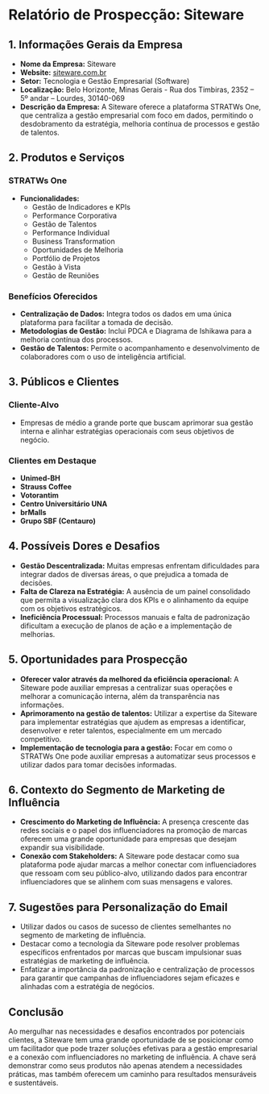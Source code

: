 # Relatório de Prospecção: Siteware

## 1. Informações Gerais da Empresa
- **Nome da Empresa:** Siteware
- **Website:** [siteware.com.br](http://www.siteware.com.br)
- **Setor:** Tecnologia e Gestão Empresarial (Software)
- **Localização:** Belo Horizonte, Minas Gerais - Rua dos Timbiras, 2352 – 5º andar – Lourdes, 30140-069
- **Descrição da Empresa:** A Siteware oferece a plataforma STRATWs One, que centraliza a gestão empresarial com foco em dados, permitindo o desdobramento da estratégia, melhoria contínua de processos e gestão de talentos.

## 2. Produtos e Serviços
### STRATWs One
- **Funcionalidades:**
  - Gestão de Indicadores e KPIs
  - Performance Corporativa
  - Gestão de Talentos
  - Performance Individual
  - Business Transformation
  - Oportunidades de Melhoria
  - Portfólio de Projetos
  - Gestão à Vista
  - Gestão de Reuniões

### Benefícios Oferecidos
- **Centralização de Dados:** Integra todos os dados em uma única plataforma para facilitar a tomada de decisão.
- **Metodologias de Gestão:** Inclui PDCA e Diagrama de Ishikawa para a melhoria contínua dos processos.
- **Gestão de Talentos:** Permite o acompanhamento e desenvolvimento de colaboradores com o uso de inteligência artificial.

## 3. Públicos e Clientes
### Cliente-Alvo
- Empresas de médio a grande porte que buscam aprimorar sua gestão interna e alinhar estratégias operacionais com seus objetivos de negócio.

### Clientes em Destaque
- **Unimed-BH**
- **Strauss Coffee**
- **Votorantim**
- **Centro Universitário UNA**
- **brMalls**
- **Grupo SBF (Centauro)**

## 4. Possíveis Dores e Desafios
- **Gestão Descentralizada:** Muitas empresas enfrentam dificuldades para integrar dados de diversas áreas, o que prejudica a tomada de decisões.
- **Falta de Clareza na Estratégia:** A ausência de um painel consolidado que permita a visualização clara dos KPIs e o alinhamento da equipe com os objetivos estratégicos.
- **Ineficiência Processual:** Processos manuais e falta de padronização dificultam a execução de planos de ação e a implementação de melhorias.

## 5. Oportunidades para Prospecção
- **Oferecer valor através da melhored da eficiência operacional:** A Siteware pode auxiliar empresas a centralizar suas operações e melhorar a comunicação interna, além da transparência nas informações.
- **Aprimoramento na gestão de talentos:** Utilizar a expertise da Siteware para implementar estratégias que ajudem as empresas a identificar, desenvolver e reter talentos, especialmente em um mercado competitivo.
- **Implementação de tecnologia para a gestão:** Focar em como o STRATWs One pode auxiliar empresas a automatizar seus processos e utilizar dados para tomar decisões informadas.

## 6. Contexto do Segmento de Marketing de Influência
- **Crescimento do Marketing de Influência:** A presença crescente das redes sociais e o papel dos influenciadores na promoção de marcas oferecem uma grande oportunidade para empresas que desejam expandir sua visibilidade.
- **Conexão com Stakeholders:** A Siteware pode destacar como sua plataforma pode ajudar marcas a melhor conectar com influenciadores que ressoam com seu público-alvo, utilizando dados para encontrar influenciadores que se alinhem com suas mensagens e valores.

## 7. Sugestões para Personalização do Email
- Utilizar dados ou casos de sucesso de clientes semelhantes no segmento de marketing de influência.
- Destacar como a tecnologia da Siteware pode resolver problemas específicos enfrentados por marcas que buscam impulsionar suas estratégias de marketing de influência.
- Enfatizar a importância da padronização e centralização de processos para garantir que campanhas de influenciadores sejam eficazes e alinhadas com a estratégia de negócios.

## Conclusão
Ao mergulhar nas necessidades e desafios encontrados por potenciais clientes, a Siteware tem uma grande oportunidade de se posicionar como um facilitador que pode trazer soluções efetivas para a gestão empresarial e a conexão com influenciadores no marketing de influência. A chave será demonstrar como seus produtos não apenas atendem a necessidades práticas, mas também oferecem um caminho para resultados mensuráveis e sustentáveis.